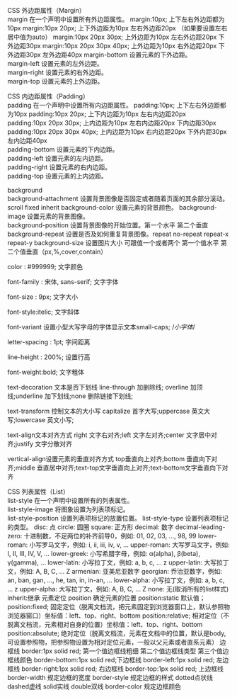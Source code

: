CSS 外边距属性（Margin）   
	margin             		         在一个声明中设置所有外边距属性。
	margin:10px;     		           上下左右外边距都为10px
	margin:10px 20px;   		       上下外边距为10px 左右外边距20px      （如果要设置左右居中值为auto）
	margin:10px 20px 30px;  	     上外边距为10px 左右外边距20px         下外边距30px
	margin:10px 20px 30px 40px;  	 上外边距为10px 右外边距20px           下外边距30px 左外边距40px
 	margin-bottom     		         设置元素的下外边距。    
	margin-left     		           设置元素的左外边距。     
	margin-right     		           设置元素的右外边距。     
	margin-top     			           设置元素的上外边距。
        
CSS 内边距属性（Padding）   
	padding     			             在一个声明中设置所有内边距属性。 
	padding:10px;     		         上下左右外边距都为10px
	padding:10px 20px;   		       上下内边距为10px 左右内边距20px   
	padding:10px 20px 30px;  	     上内边距为10px 左右内边距20px          下内边距30px
	padding:10px 20px 30px 40px;   上内边距为10px 右内边距20px            下外内距30px 左内边距40px    
	padding-bottom    	 	         设置元素的下内边距。     
	padding-left     		           设置元素的左内边距。    
 	padding-right     		         设置元素的右内边距。     
	padding-top     		           设置元素的上内边距。 

background   
	background-attachment     	   设置背景图像是否固定或者随着页面的其余部分滚动。 scroll  fixed  inherit
	background-color     		       设置元素的背景颜色。
 	background-image     		       设置元素的背景图像。      
	background-position     	     设置背景图像的开始位置。第一个水平 第二个垂直   
	background-repeat    	 	       设置是否及如何重复背景图像。repeat no-repeat repeat-x repeat-y
	background-size			           设置图片大小 可跟值一个或者两个   第一个值水平 第二个值垂直（px,%,cover,contain）


color : #999999;                 文字颜色

font-family :                    宋体,
sans-serif;                      文字字体

font-size : 9px;                 文字大小

font-style:itelic;               文字斜体

font-variant                     设置小型大写字母的字体显示文本small-caps; /*小字体*/

letter-spacing : 1pt;            字间距离

line-height : 200%;              设置行高 

font-weight:bold;                文字粗体

text-decoration 文本是否下划线		 line-through 加删除线; overline 加顶线;underline 加下划线;none 删除链接下划线;

text-transform 控制文本的大小写		capitalize 首字大写;uppercase 英文大写;lowercase 英文小写;

text-align文本对齐方式			      right 文字右对齐;left 文字左对齐;center 文字居中对齐;justify 文字分散对齐

vertical-align设置元素的垂直对齐方式	top垂直向上对齐;bottom 垂直向下对齐;middle 垂直居中对齐;text-top文字垂直向上对齐;text-bottom文字垂直向下对齐


CSS 列表属性（List）   
	list-style             	      在一个声明中设置所有的列表属性。     
	list-style-image     	        将图象设置为列表项标记。     
	list-style-position    	      设置列表项标记的放置位置。
	list-style-type     	        设置列表项标记的类型。
		disc: 点
		circle: 圆圈
		square: 正方形
		decimal: 数字
		decimal-leading-zero:      十进制数，不足两位的补齐前导0，例如: 01, 02, 03, ..., 98, 99
		lower-roman:               小写罗马文字，例如: i, ii, iii, iv, v, ...
		upper-roman:               大写罗马文字，例如: I, II, III, IV, V, ...
		lower-greek:               小写希腊字母，例如: α(alpha), β(beta), γ(gamma), ...
		lower-latin:               小写拉丁文，例如: a, b, c, ... z
		upper-latin:               大写拉丁文，例如: A, B, C, ... Z
		armenian:                  亚美尼亚数字
		georgian:                  乔治亚数字，例如: an, ban, gan, ..., he, tan, in, in-an, ...
		lower-alpha:               小写拉丁文，例如: a, b, c, ... z
		upper-alpha:               大写拉丁文，例如: A, B, C, ... Z
		none: 无(取消所有的list样式)
		inherit:继承 
元素定位
	position		                 确定元素的位置
	position:static 	           默认值；
	position:fixed;		           固定定位（脱离文档流，把元素固定到浏览器窗口上，默认参照物浏览器窗口）坐标值：left、top、right、bottom
	position:relative;	         相对定位（不脱离文档流，元素相对自身的位置）坐标值：left、top、right、bottom
	position:absolute;	         绝对定位（脱离文档流，元素在文档中的位置，默认是body,可设置参照物，把参照物设置为相对定位元素，一般以父元素或者直系元素）
边框线
	border:1px solid red;			  第一个值边框线粗细 第二个值边框线类型 第三个值边框线颜色
	border-bottom:1px solid red;下边框线
	border-left:1px solid red;	左边框线
	border-right:1px solid red;	右边框线
	border-top:1px solid red;		上边框线
	border-width				        规定边框的宽度
	border-style				        规定边框的样式  dotted点状线 dashed虚线 solid实线 double双线
	border-color				规定边框颜色
